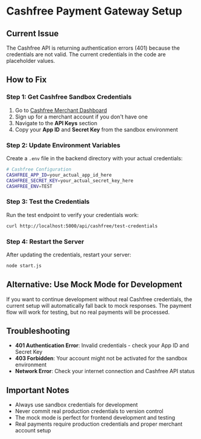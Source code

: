 # Cashfree Payment Gateway Setup

## Current Issue
The Cashfree API is returning authentication errors (401) because the credentials are not valid. The current credentials in the code are placeholder values.

## How to Fix

### Step 1: Get Cashfree Sandbox Credentials

1. Go to [Cashfree Merchant Dashboard](https://merchant.cashfree.com/)
2. Sign up for a merchant account if you don't have one
3. Navigate to the **API Keys** section
4. Copy your **App ID** and **Secret Key** from the sandbox environment

### Step 2: Update Environment Variables

Create a `.env` file in the backend directory with your actual credentials:

```bash
# Cashfree Configuration
CASHFREE_APP_ID=your_actual_app_id_here
CASHFREE_SECRET_KEY=your_actual_secret_key_here
CASHFREE_ENV=TEST
```

### Step 3: Test the Credentials

Run the test endpoint to verify your credentials work:

```bash
curl http://localhost:5000/api/cashfree/test-credentials
```

### Step 4: Restart the Server

After updating the credentials, restart your server:

```bash
node start.js
```

## Alternative: Use Mock Mode for Development

If you want to continue development without real Cashfree credentials, the current setup will automatically fall back to mock responses. The payment flow will work for testing, but no real payments will be processed.

## Troubleshooting

- **401 Authentication Error**: Invalid credentials - check your App ID and Secret Key
- **403 Forbidden**: Your account might not be activated for the sandbox environment
- **Network Error**: Check your internet connection and Cashfree API status

## Important Notes

- Always use sandbox credentials for development
- Never commit real production credentials to version control
- The mock mode is perfect for frontend development and testing
- Real payments require production credentials and proper merchant account setup 